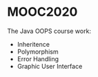 # MOOC2020
The Java OOPS course work:
- Inheritence
- Polymorphism
- Error Handling
- Graphic User Interface
